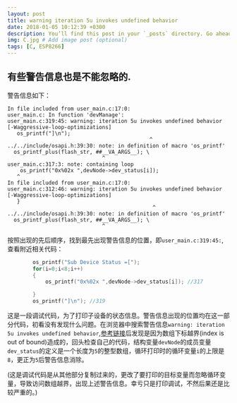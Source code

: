 ```yaml
---
layout: post
title: warning iteration 5u invokes undefined behavior
date: 2018-01-05 10:12:39 +0300
description: You’ll find this post in your `_posts` directory. Go ahead and edit it and re-build the site to see your changes. # Add post description (optional)
img: C.jpg # Add image post (optional)
tags: [C, ESP8266]
---
```

## 有些警告信息也是不能忽略的.
警告信息如下：

```
In file included from user_main.c:17:0:
user_main.c: In function 'devManage':
user_main.c:319:45: warning: iteration 5u invokes undefined behavior [-Waggressive-loop-optimizations]
   os_printf("]\n");
                                             ^
../../include/osapi.h:39:30: note: in definition of macro 'os_printf'
  os_printf_plus(flash_str, ##__VA_ARGS__); \
                              ^
user_main.c:317:3: note: containing loop
    os_printf("0x%02x ",devNode->dev_status[i]);
   ^
In file included from user_main.c:17:0:
user_main.c:312:46: warning: iteration 5u invokes undefined behavior [-Waggressive-loop-optimizations]
   }
                                              ^
../../include/osapi.h:39:30: note: in definition of macro 'os_printf'
  os_printf_plus(flash_str, ##__VA_ARGS__); \
                              ^
```

按照出现的先后顺序，找到最先出现警告信息的位置，即`user_main.c:319:45:`,查看附近相关代码：

```c
		os_printf("Sub Device Status =[");
		for(i=0;i<8;i++)
		{
			os_printf("0x%02x ",devNode->dev_status[i]); //317

		}
		os_printf("]\n"); //319
```

这是一段调试代码，为了打印子设备的状态信息。警告信息出现的位置均在这一部分代码，初看没有发现什么问题。在浏览器中搜索警告信息`warning: iteration 5u invokes undefined behavior`,[参考链接][reference-linked]后发现是因为数组下标越界(index is out of bound)造成的，回头检查自己的代码，结构变量`devNode`的成员变量`dev_status`的定义是一个长度为`5`的整型数组，循环打印时的循环变量`i`的上限是`8`，更正为`5`后警告信息消除。

(这是调试代码是从其他部分复制过来的，更改了要打印的目标变量而忽略循环变量，导致访问数组越界，出现上述警告信息。幸亏只是打印调试，不然后果还是比较严重的。)

[reference-linked]: https://stackoverflow.com/questions/38781770/warning-iteration-5u-invokes-undefined-behavior-waggressive-loop-optimization#